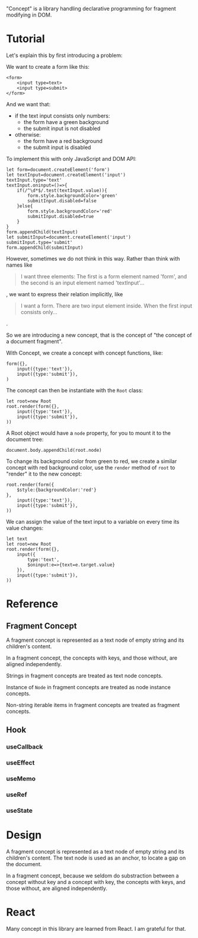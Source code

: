 "Concept" is a library handling declarative programming for fragment modifying in DOM.

# Tutorial

Let's explain this by first introducing a problem:

We want to create a form like this:

```
<form>
    <input type=text>
    <input type=submit>
</form>
```

And we want that:

- if the text input consists only numbers:
    - the form have a green background
    - the submit input is not disabled
- otherwise:
    - the form have a red background
    - the submit input is disabled

To implement this with only JavaScript and DOM API:

```
let form=document.createElement('form')
let textInput=document.createElement('input')
textInput.type='text'
textInput.oninput=()=>{
    if(/^\d*$/.test(textInput.value)){
        form.style.backgroundColor='green'
        submitInput.disabled=false
    }else{
        form.style.backgroundColor='red'
        submitInput.disabled=true
    }
}
form.appendChild(textInput)
let submitInput=document.createElement('input')
submitInput.type='submit'
form.appendChild(submitInput)
```

However, sometimes we do not think in this way. Rather than think with names like

> I want three elements: The first is a form element named 'form', and the second is an input element named 'textInput'...

, we want to express their relation implicitly, like

> I want a form. There are two input element inside. When the first input consists only...

.

So we are introducing a new concept, that is the concept of "the concept of a document fragment".

With Concept, we create a concept with concept functions, like:

```
form({},
    input({type:'text'}),
    input({type:'submit'}),
)
```

The concept can then be instantiate with the `Root` class:

```
let root=new Root
root.render(form({},
    input({type:'text'}),
    input({type:'submit'}),
))
```

A Root object would have a `node` property, for you to mount it to the document tree:

```
document.body.appendChild(root.node)
```

To change its background color from green to red, we create a similar concept with red background color, use the `render` method of `root` to "render" it to the new concept:

```
root.render(form({
    $style:{backgroundColor:'red'}
},
    input({type:'text'}),
    input({type:'submit'}),
))
```

We can assign the value of the text input to a variable on every time its value changes:

```
let text
let root=new Root
root.render(form({},
    input({
        type:'text',
        $oninput:e=>{text=e.target.value}
    }),
    input({type:'submit'}),
))
```

# Reference

## Fragment Concept

A fragment concept is represented as a text node of empty string and its children's content.

In a fragment concept, the concepts with keys, and those without, are aligned independently.

Strings in fragment concepts are treated as text node concepts.

Instance of `Node` in fragment concepts are treated as node instance concepts.

Non-string iterable items in fragment concepts are treated as fragment concepts.

## Hook

### useCallback

### useEffect

### useMemo

### useRef

### useState

# Design

A fragment concept is represented as a text node of empty string and its children's content. The text node is used as an anchor, to locate a gap on the document.

In a fragment concept, because we seldom do substraction between a concept without key and a concept with key, the concepts with keys, and those without, are aligned independently.

# React

Many concept in this library are learned from React. I am grateful for that.

